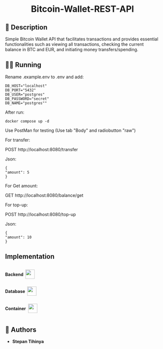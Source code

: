 
<div align=center>

<h1>Bitcoin-Wallet-REST-API</h1>

</div>

###


## 📄 Description

Simple Bitcoin Wallet API that facilitates transactions and provides essential functionalities such as viewing all transactions, checking the current balance in BTC and EUR, and initiating money transfers/spending.



## 🧑‍💻 Running

Rename .example.env to .env and add:

    DB_HOST="localhost"
    DB_PORT="5432"
    DB_USER="postgres"
    DB_PASSWORD="secret"
    DB_NAME="postgres""

After run:

    docker compose up -d

Use PostMan for testing
(Use tab "Body" and radiobutton "raw")

For transfer:

POST http://localhost:8080/transfer

Json:

    {
    "amount": 5
    }
    

For Get amount:

GET http://localhost:8080/balance/get


For top-up:

POST http://localhost:8080/top-up

Json:

    {
    "amount": 10
    }



## Implementation


<div style="display:flex; align-items:center">
    <h4 style="padding-right:7px">Backend</h4>
    <img src="https://img.shields.io/badge/go-%2300ADD8.svg?style=for-the-badge&logo=go&logoColor=white" style="height:30px; padding-right:7px">
</div>

<div style="display:flex; align-items:center">
    <h4 style="padding-right:7px">Database</h4>
    <img src ="https://img.shields.io/badge/postgres-%23316192.svg?&style=for-the-badge&logo=postgresql&logoColor=white" style="height:30px; padding-right:7px">
</div>

<div style="display:flex; align-items:center">
    <h4 style="padding-right:7px">Container</h4>
    <img src="https://img.shields.io/badge/docker-%230db7ed.svg?style=for-the-badge&logo=docker&logoColor=white" style="height:30px; padding-right:7px">


</div>




## 🤝 Authors

- **Stepan Tihinya** 

